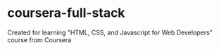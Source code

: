# coursera-full-stack
Created for learning "HTML, CSS, and Javascript for Web Developers" course from Coursera
